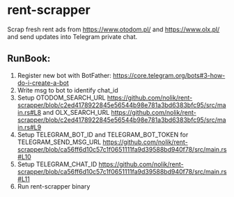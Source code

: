 # rent-scrapper
Scrap fresh rent ads from https://www.otodom.pl/ and https://www.olx.pl/ and send updates into Telegram private chat.

## RunBook:
1. Register new bot with BotFather: https://core.telegram.org/bots#3-how-do-i-create-a-bot
2. Write msg to bot to identify chat_id
3. Setup OTODOM_SEARCH_URL https://github.com/nolik/rent-scrapper/blob/c2ed4178922845e56544b98e781a3bd6383bfc95/src/main.rs#L8 and OLX_SEARCH_URL https://github.com/nolik/rent-scrapper/blob/c2ed4178922845e56544b98e781a3bd6383bfc95/src/main.rs#L9
4. Setup TELEGRAM_BOT_ID and TELEGRAM_BOT_TOKEN for TELEGRAM_SEND_MSG_URL https://github.com/nolik/rent-scrapper/blob/ca56ff6d10c57c1f0651111fa9d39588bd940f78/src/main.rs#L10
5. Setup TELEGRAM_CHAT_ID https://github.com/nolik/rent-scrapper/blob/ca56ff6d10c57c1f0651111fa9d39588bd940f78/src/main.rs#L11
6. Run rent-scrapper binary
